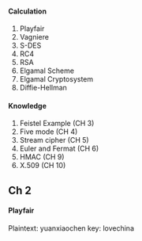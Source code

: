 #### Calculation
1. Playfair
2. Vagniere
3. S-DES
4. RC4
5. RSA
6. Elgamal Scheme
7. Elgamal Cryptosystem
8. Diffie-Hellman

#### Knowledge
1. Feistel Example (CH 3)
2. Five mode (CH 4)
3. Stream cipher (CH 5)
4. Euler and Fermat (CH 6)
5. HMAC (CH 9)
6. X.509 (CH 10)

## Ch 2
#### Playfair
Plaintext: yuanxiaochen
key: lovechina
